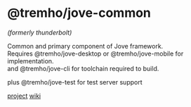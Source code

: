 # @tremho/jove-common
_(formerly thunderbolt)_

Common and primary component of Jove framework.  
Requires @tremho/jove-desktop or @tremho/jove-mobile for implementation.   
and @tremho/jove-cli for toolchain required to build. 

plus @tremho/jove-test for test server support


[project](https://github.com/tremho/thunderbolt-common/projects/1)
[wiki](https://github.com/tremho/thunderbolt-common/wiki)
